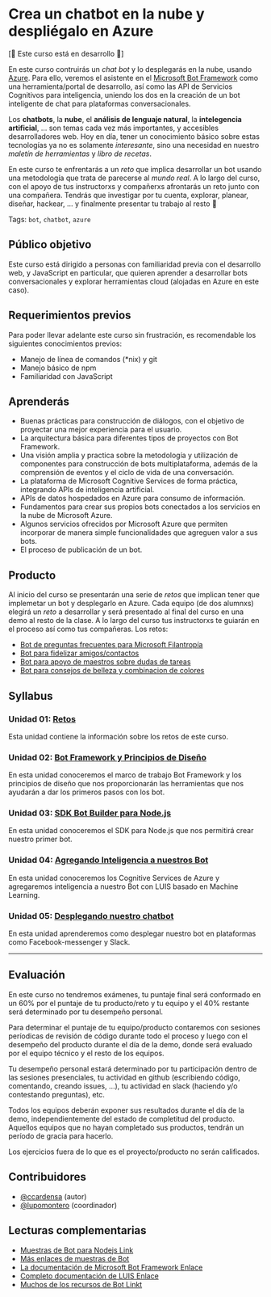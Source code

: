 # Crea un chatbot en la nube y despliégalo en Azure

[:construction: Este curso está en desarrollo :construction:]

En este curso contruirás un _chat bot_ y lo desplegarás en la nube, usando
[Azure](https://azure.microsoft.com). Para ello, veremos el asistente en el
[Microsoft Bot Framework](https://dev.botframework.com/) como una
herramienta/portal de desarrollo, así como las API de Servicios Cognitivos para
inteligencia, uniendo los dos en la creación de un bot inteligente de chat para
plataformas conversacionales.

Los **chatbots**, la **nube**, el **análisis de lenguaje natural**, la
**intelegencia artificial**, ... son temas cada vez más importantes, y
accesibles desarrolladores web. Hoy en día, tener un conocimiento básico sobre
estas tecnologías ya no es solamente _interesante_, sino una necesidad en
nuestro _maletín de herramientas_ y _libro de recetas_.

En este curso te enfrentarás a un _reto_ que implica desarrollar un bot usando
una metodología que trata de parecerse al _mundo real_. A lo largo del curso,
con el apoyo de tus instructorxs y compañerxs afrontarás un reto junto con una
compañera. Tendrás que investigar por tu cuenta, explorar, planear, diseñar,
hackear, ... y finalmente presentar tu trabajo al resto :tada:

Tags: `bot`, `chatbot`, `azure`

## Público objetivo

Este curso está dirigido a personas con familiaridad previa con el desarrollo
web, y JavaScript en particular, que quieren aprender a desarrollar bots
conversacionales y explorar herramientas cloud (alojadas en Azure en este caso).

## Requerimientos previos

Para poder llevar adelante este curso sin frustración, es recomendable los
siguientes conocimientos previos:

* Manejo de línea de comandos (\*nix) y git
* Manejo básico de npm
* Familiaridad con JavaScript

## Aprenderás

* Buenas prácticas para construcción de diálogos, con el objetivo de proyectar
  una mejor experiencia para el usuario.
* La arquitectura básica para diferentes tipos de proyectos con Bot Framework.
* Una visión amplia y practica sobre la metodología y utilización de componentes
  para construcción de bots multiplataforma, además de la comprensión de eventos
  y el ciclo de vida de una conversación.
* La plataforma de Microsoft Cognitive Services de forma práctica, integrando
  APIs de inteligencia artificial.
* APIs de datos hospedados en Azure para consumo de información.
* Fundamentos para crear sus propios bots conectados a los servicios en la nube
  de Microsoft Azure.
* Algunos servicios ofrecidos por Microsoft Azure que permiten incorporar de
  manera simple funcionalidades que agreguen valor a sus bots.
* El proceso de publicación de un bot.

## Producto

Al inicio del curso se presentarán una serie de _retos_ que implican tener que
implemetar un bot y desplegarlo en Azure. Cada equipo (de dos alumnxs) elegirá
un _reto_ a desarrollar y será presentado al final del curso en
una demo al resto de la clase. A lo largo del curso tus instructorxs te guiarán
en el proceso así como tus compañeras. Los retos:

* [Bot de preguntas frecuentes para Microsoft Filantropía](01-challenge/01-challenges#reto-1-microsoft-filantrop%C3%ADa)
* [Bot para fidelizar amigos/contactos](01-challenge/01-challenges#reto-2-bot-para-fidelizar-amigoscontactos)
* [Bot para apoyo de maestros sobre dudas de tareas](01-challenge/01-challenges#reto-3-bot-para-apoyo-de-maestros-sobre-dudas-de-tareas)
* [Bot para consejos de belleza y combinacion de colores](01-challenge/01-challenges#reto-4-bot-para-consejos-de-belleza-y-combinacion-de-colores)

## Syllabus

### Unidad 01: [Retos](01-challenge)

Esta unidad contiene la información sobre los retos de este curso.

### Unidad 02: [Bot Framework y Principios de Diseño](02-getting-started)

En esta unidad conoceremos el marco de trabajo Bot Framework y los principios
de diseño que nos proporcionarán las herramientas que nos ayudarán a dar los
primeros pasos con los bot.

### Unidad 03: [SDK Bot Builder para Node.js](03-bot-builder-sdk)

En esta unidad conoceremos el SDK para Node.js que nos permitirá crear nuestro
primer bot.

### Unidad 04: [Agregando Inteligencia a nuestros Bot](04-cognitive-services)

En esta unidad conoceremos los Cognitive Services de Azure y agregaremos
inteligencia a nuestro Bot con LUIS basado en Machine Learning.

### Unidad 05: [Desplegando nuestro chatbot](05-deploy-chatbot)

En esta unidad aprenderemos como desplegar nuestro bot en plataformas como
Facebook-messenger y Slack.

***

## Evaluación

En este curso no tendremos exámenes, tu puntaje final será conformado en un 60%
por el puntaje de tu producto/reto y tu equipo y el 40% restante será
determinado por tu desempeño personal.

Para determinar el puntaje de tu equipo/producto contaremos con sesiones
períodicas de revisión de código durante todo el proceso y luego con el
desempeño del producto durante el día de la demo, donde será evaluado por el
equipo técnico y el resto de los equipos.

Tu desempeño personal estará determinado por tu participación dentro de las
sesiones presenciales, tu actividad en github (escribiendo código, comentando,
creando issues, ...), tu actividad en slack (haciendo y/o contestando
preguntas), etc.

Todos los equipos deberán exponer sus resultados durante el día de la demo,
independientemente del estado de completitud del producto. Aquellos equipos que
no hayan completado sus productos, tendrán un período de gracia para hacerlo.

Los ejercicios fuera de lo que es el proyecto/producto no serán calificados.

## Contribuidores

* [@ccardensa](https://github.com/ccardensa) (autor)
* [@lupomontero](https://github.com/lupomontero) (coordinador)

## Lecturas complementarias

* [Muestras de Bot para Nodejs Link](https://github.com/Microsoft/BotBuilder/tree/master/Node/examples)
* [Más enlaces de muestras de Bot](https://github.com/Microsoft/BotBuilder-Samples)
* [La documentación de Microsoft Bot Framework Enlace](https://docs.microsoft.com/en-us/bot-framework)
* [Completo documentación de LUIS Enlace](https://www.luis.ai/home)
* [Muchos de los recursos de Bot Linkt](https://blogs.msdn.microsoft.com/smich/2016/09/30/microsoft-bot-framework-resources)
